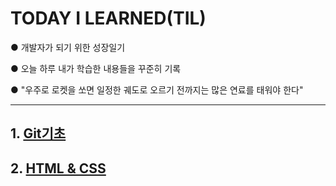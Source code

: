 # TODAY I LEARNED(TIL)
● 개발자가 되기 위한 성장일기

● 오늘 하루 내가 학습한 내용들을 꾸준히 기록
 
● "우주로 로켓을 쏘면 일정한 궤도로 오르기 전까지는 많은 연료를 태워야 한다"
***
## 1. [Git기초](https://github.com/KYOUNGBEOM/TODAY-I-LEARNED/blob/main/Git%20%EA%B8%B0%EC%B4%88.md)
## 2. [HTML & CSS](https://github.com/KYOUNGBEOM/TODAY-I-LEARNED/blob/main/HTML%20%26%20CSS)
